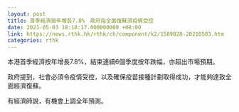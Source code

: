 ```yaml
---
layout: post
title: 首季經濟按年增長7.8%　政府指全面復蘇須疫情受控
date: 2021-05-03 18:18:17.000000000 +08:00
link: https://news.rthk.hk/rthk/ch/component/k2/1589020-20210503.htm
categories: rthk
---
```


本港首季經濟按年增長7.8%，結束連續6個季度按年跌幅，亦超出市場預期。

政府提到，社會必須令疫情受控，以及確保疫苗接種計劃取得成功，才能夠達致全面經濟復蘇。

有經濟師說，有機會上調全年預測。
